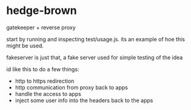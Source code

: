 hedge-brown
===========

gatekeeper + reverse proxy

start by running and inspecting test/usage.js. its an example of hoe this might be used.

fakeserver is just that, a fake server used for simple testing of the idea

id like this to do a few things:
 * http to https redirection
 * http communication from proxy back to apps
 * handle the access to apps
 * inject some user info into the headers back to the apps

